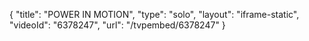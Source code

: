 {
    "title": "POWER IN MOTION",
    "type": "solo",
    "layout": "iframe-static",
    "videoId": "6378247",
    "url": "\/tvpembed\/6378247"
}